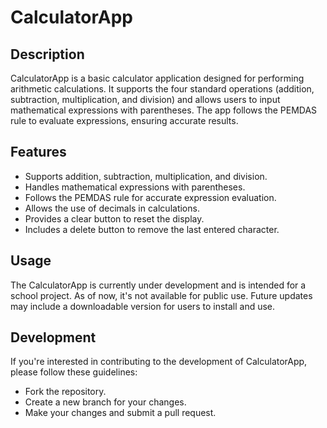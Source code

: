 # CalculatorApp

## Description
CalculatorApp is a basic calculator application designed for performing arithmetic calculations. 
It supports the four standard operations (addition, subtraction, multiplication, and division) and allows users to input mathematical expressions with parentheses. 
The app follows the PEMDAS rule to evaluate expressions, ensuring accurate results.

## Features
- Supports addition, subtraction, multiplication, and division.
- Handles mathematical expressions with parentheses.
- Follows the PEMDAS rule for accurate expression evaluation.
- Allows the use of decimals in calculations.
- Provides a clear button to reset the display.
- Includes a delete button to remove the last entered character.

## Usage
The CalculatorApp is currently under development and is intended for a school project. As of now, it's not available for public use. Future updates may include a downloadable version for users to install and use.

## Development
If you're interested in contributing to the development of CalculatorApp, please follow these guidelines:
- Fork the repository.
- Create a new branch for your changes.
- Make your changes and submit a pull request.
